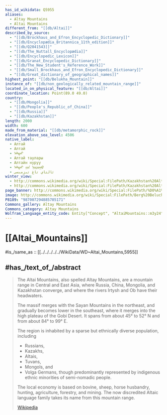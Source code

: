```yaml
---
has_id_wikidata: Q5955
aliases:
  - Altay Mountains
  - Altai Mountains
different_from: "[[db/Altai]]"
described_by_source:
  - "[[db/Brockhaus_and_Efron_Encyclopedic_Dictionary]]"
  - "[[db/Encyclopædia_Britannica_11th_edition]]"
  - "[[db/Q2041543]]"
  - "[[db/The_Nuttall_Encyclopædia]]"
  - "[[db/Encyclopedic_Lexicon]]"
  - "[[db/Granat_Encyclopedic_Dictionary]]"
  - "[[db/The_New_Student's_Reference_Work]]"
  - "[[db/Small_Brockhaus_and_Efron_Encyclopedic_Dictionary]]"
  - "[[db/Great_dictionary_of_geographical_names]]"
highest_point: "[[db/Belukha_Mountain]]"
instance_of: "[[db/non_geologically_related_mountain_range]]"
located_in_on_physical_feature: "[[db/Altai]]"
coordinate_location: Point(89.0 49.0)
country:
  - "[[db/Mongolia]]"
  - "[[db/People's_Republic_of_China]]"
  - "[[db/Russia]]"
  - "[[db/Kazakhstan]]"
length: 2000
width: 600
made_from_material: "[[db/metamorphic_rock]]"
elevation_above_sea_level: 4506
native_label:
  - Алтай
  - Алтай
  - ᠠᠯᠲᠠᠢ
  - Алтай таулары
  - Алтайн нуруу
  - ᠠᠯᠲᠠᠢ ᠶᠢᠨ ᠨᠢᠷᠤᠭᠤ
  - ئالتاي تاغ تىزمىسى
winter_view:
  - http://commons.wikimedia.org/wiki/Special:FilePath/Kazakhstan%20Altay.jpg
  - http://commons.wikimedia.org/wiki/Special:FilePath/Kazakhstan%20Altay%203.jpg
page_banner: http://commons.wikimedia.org/wiki/Special:FilePath/%D0%A1%D0%B5%D0%BB%D0%BE%20%D0%A7%D0%B5%D0%BC%D0%B0%D0%BB%20%D0%BD%D0%B0%20%D0%9A%D0%B0%D1%82%D1%83%D0%BD%D0%B8.jpg
image: http://commons.wikimedia.org/wiki/Special:FilePath/Berg%20Belucha.jpg
P8189: "987007294885705171"
Commons_gallery: Altay Mountains
Commons_category: Altay Mountains
Wolfram_Language_entity_code: Entity["Concept", "AltaiMountains::m3y24"]
---
```


# [[Altai_Mountains]] 

#is_/same_as :: [[../../../../../WikiData/WD~Altai_Mountains,5955]] 

## #has_/text_of_/abstract 

> The Altai Mountains, also spelled Altay Mountains, are a mountain range in Central and East Asia, 
> where Russia, China, Mongolia, and Kazakhstan converge, 
> and where the rivers Irtysh and Ob have their headwaters. 
> 
> The massif merges with the Sayan Mountains in the northeast, 
> and gradually becomes lower in the southeast, 
> where it merges into the high plateau of the Gobi Desert. 
> It spans from about 45° to 52° N and from about 84° to 99° E.
>
> The region is inhabited by a sparse but ethnically diverse population, including 
> - Russians, 
> - Kazakhs, 
> - Altais, 
> - Tuvans, 
> - Mongols, and 
> - Volga Germans, 
> though predominantly represented by indigenous ethnic minorities of semi-nomadic people. 
> 
> The local economy is based on bovine, sheep, horse husbandry, hunting, agriculture, forestry, and mining. 
> The now discredited Altaic language family takes its name from this mountain range.
>
> [Wikipedia](https://en.wikipedia.org/wiki/Altai%20Mountains) 

